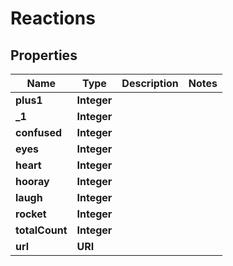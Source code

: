 

# Reactions


## Properties

| Name | Type | Description | Notes |
|------------ | ------------- | ------------- | -------------|
|**plus1** | **Integer** |  |  |
|**_1** | **Integer** |  |  |
|**confused** | **Integer** |  |  |
|**eyes** | **Integer** |  |  |
|**heart** | **Integer** |  |  |
|**hooray** | **Integer** |  |  |
|**laugh** | **Integer** |  |  |
|**rocket** | **Integer** |  |  |
|**totalCount** | **Integer** |  |  |
|**url** | **URI** |  |  |



